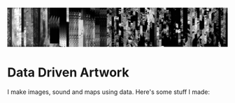 ![](/banner.PNG)

# Data Driven Artwork

I make images, sound and maps using data. Here's some stuff I made:


